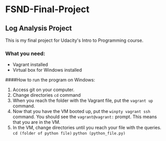 # FSND-Final-Project
## Log Analysis Project
This is my final project for Udacity's Intro to Programming course.

### What you need:
* Vagrant installed 
* Virtual box for Windows installed 

####How to run the program on Windows:
1. Access git on your computer.
2. Change directories `cd` command
3. When you reach the folder with the Vagrant file, put the `vagrant up` command.
4. Now that you have the VM booted up, put the `winpty vagrant ssh` command.
You should see the `vagrant@vagrant:` prompt. This means that you are in the VM.
5. In the VM, change directories until you reach your file with the queries.
`cd (folder of python file)`
`python (python_file.py)`

